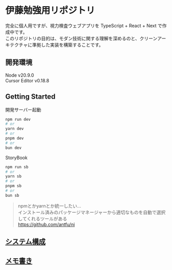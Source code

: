 # 伊藤勉強用リポジトリ

完全に個人用ですが、視力検査ウェブアプリを TypeScript + React + Next で作成中です。  
このリポジトリの目的は、モダン技術に関する理解を深めるのと、クリーンアーキテクチャに準拠した実装を構築することです。

## 開発環境

Node v20.9.0  
Cursor Editor v0.18.8

## Getting Started

開発サーバー起動
```bash
npm run dev
# or
yarn dev
# or
pnpm dev
# or
bun dev
```
StoryBook
```bash
npm run sb
# or
yarn sb
# or
pnpm sb
# or
bun sb
```

> npmとかyarnとか統一したい...  
> インストール済みのパッケージマネージャーから適切なものを自動で選択してくれるツールがある  
> https://github.com/antfu/ni

## [システム構成](docs/systemConfiguration.md)
## [メモ書き](docs/memo.md)